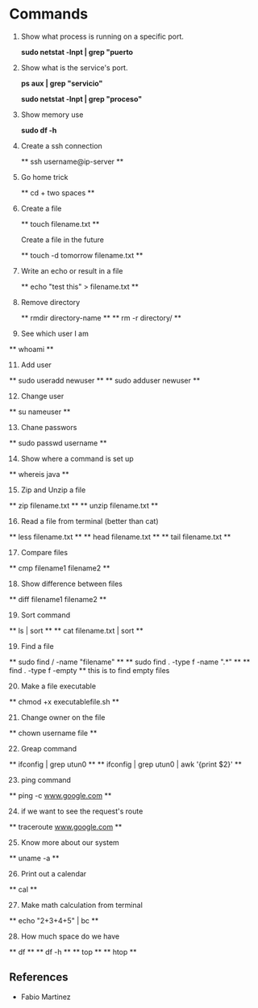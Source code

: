 # Commands

1. Show what process is running on a specific port.

    **sudo netstat -lnpt | grep "puerto**
    
2. Show what is the service's port.

    **ps aux | grep "servicio"**
    
    **sudo netstat -lnpt | grep "proceso"**

3. Show memory use

   **sudo df -h**
   
4. Create a ssh connection
   
   ** ssh username@ip-server ** 

6. Go home trick

   ** cd + two spaces **
   
7. Create a file 

   ** touch filename.txt **
   
   Create a file in the future
   
   ** touch -d tomorrow filename.txt ** 
   
8. Write an echo or result in a file

   ** echo "test this" > filename.txt **
   
9. Remove directory

   ** rmdir directory-name **
   ** rm -r directory/ **
   
10. See which user I am

   ** whoami **
   
11. Add user

   ** sudo useradd newuser **
   ** sudo adduser newuser **
   
12. Change user 

   ** su nameuser **
   
13. Chane passwors

   ** sudo passwd username **
   
14. Show where a command is set up

   ** whereis java **
   
15. Zip and Unzip a file

   ** zip filename.txt **
   ** unzip filename.txt **
   
16. Read a file from terminal  (better than cat)

   ** less filename.txt **
   ** head filename.txt **
   ** tail filename.txt **
   
17. Compare files 

   ** cmp filename1 filename2 **
   
18. Show difference between files

   ** diff filename1 filename2 **
   
19. Sort command

   ** ls | sort **
   ** cat filename.txt | sort **
   
19. Find a file 

   ** sudo find / -name "filename" **
   ** sudo find . -type f -name ".*" **
   ** find . -type f -empty ** this is to find empty files

20.  Make a file executable

   ** chmod +x executablefile.sh **
   
21. Change owner on the file 

   ** chown username file **
   
22. Greap command

   ** ifconfig | grep utun0 **
   **  ifconfig | grep utun0 | awk '{print $2}' **

23. ping command

   ** ping -c www.google.com **
   
24. if we want to see the request's route

   ** traceroute www.google.com **
   
25. Know more about our system

   ** uname -a **
   
26. Print out a calendar

   ** cal **

27. Make math calculation from terminal

   ** echo "2+3+4+5" | bc **
   
28. How much space do we have

   ** df **
   ** df -h **
   ** top **
   ** htop **
   



## References
- Fabio Martinez
 
